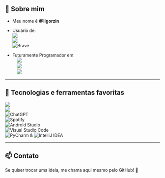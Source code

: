 ## 👋 Sobre mim

- Meu nome é **@IIgorzin**
- Usuário de:  
  ![](https://img.shields.io/badge/Windows-0078D6?style=for-the-badge&logo=windows&logoColor=white)  
  ![](https://img.shields.io/badge/Linux-FCC624?style=for-the-badge&logo=linux&logoColor=black)
  <br>![Brave](https://img.shields.io/badge/Brave-FB542B?style=for-the-badge&logo=Brave&logoColor=white)

- Futuramente Programador em:  
  &emsp;![](https://img.shields.io/badge/Python-FFD43B?style=for-the-badge&logo=python&logoColor=blue)  
  &emsp;![](https://img.shields.io/badge/java-%23ED8B00.svg?style=for-the-badge&logo=openjdk&logoColor=white)  
  &emsp;![](https://img.shields.io/badge/php-%23777BB4.svg?style=for-the-badge&logo=php&logoColor=white)

---

## 🚀 Tecnologias e ferramentas favoritas

![](https://img.shields.io/badge/Visual%20Studio%20Code-007ACC?style=for-the-badge&logo=visual-studio-code&logoColor=white)  
![](https://img.shields.io/badge/GitHub-181717?style=for-the-badge&logo=github&logoColor=white)
<br>![ChatGPT](https://img.shields.io/badge/chatGPT-74aa9c?style=for-the-badge&logo=openai&logoColor=white)
<br>![Spotify](https://img.shields.io/badge/Spotify-1ED760?style=for-the-badge&logo=spotify&logoColor=white)
<br>![Android Studio](https://img.shields.io/badge/android%20studio-346ac1?style=for-the-badge&logo=android%20studio&logoColor=white)
<br>![Visual Studio Code](https://img.shields.io/badge/Visual%20Studio%20Code-0078d7.svg?style=for-the-badge&logo=visual-studio-code&logoColor=white)
<br>![PyCharm](https://img.shields.io/badge/pycharm-143?style=for-the-badge&logo=pycharm&logoColor=black&color=black&labelColor=green) &
![IntelliJ IDEA](https://img.shields.io/badge/IntelliJIDEA-000000.svg?style=for-the-badge&logo=intellij-idea&logoColor=white)


---

## 📫 Contato

Se quiser trocar uma ideia, me chama aqui mesmo pelo GitHub! 🚀
